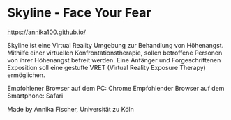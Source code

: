 # Skyline - Face Your Fear

https://annika100.github.io/ 

Skyline ist eine Virtual Reality Umgebung zur Behandlung von Höhenangst. Mithilfe einer virtuellen Konfrontationstherapie, sollen betroffene Personen von ihrer Höhenangst befreit werden. 
Eine Anfänger und Forgeschrittenen Exposition soll eine gestufte VRET (Virtual Reality Exposure Therapy) ermöglichen.

Empfohlener Browser auf dem PC: Chrome
Empfohlender Browser auf dem Smartphone: Safari

Made by Annika Fischer, Universität zu Köln
